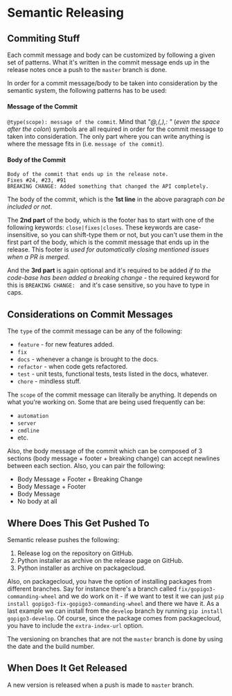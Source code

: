 # Semantic Releasing

## Commiting Stuff

Each commit message and body can be customized by following a given set of patterns. What it's written in the commit message ends up in the release notes once a push to the `master` branch is done.

In order for a commit message/body to be taken into consideration by the semantic
system, the following patterns has to be used:

#### Message of the Commit

`@type(scope): message of the commit`.
Mind that *"@,(,),: "* (*even the space after the colon*) symbols are all required in order for the commit message to taken into consideration. The only part where you can write anything is where the message fits in (i.e. `message of the commit`).

#### Body of the Commit
```
Body of the commit that ends up in the release note.
Fixes #24, #23, #91
BREAKING CHANGE: Added something that changed the API completely.
```

The body of the commit, which is the **1st line** in the above paragraph *can be included or not*.

The **2nd part** of the body, which is the footer has to start with one of the following keywords: `close|fixes|closes`. These keywords are case-insensitive, so you can shift-type them or not, but you can't use them in the first part of the body, which is the commit message that ends up in the release. This footer is *used for automatically closing mentioned issues when a PR is merged*.

And the **3rd part** is again optional and it's required to be added *if to the code-base has been added a breaking change* - the required keyword for this is `BREAKING CHANGE: ` and it's case sensitive, so you have to type in caps.

## Considerations on Commit Messages

The `type` of the commit message can be any of the following:

* `feature` - for new features added.
* `fix`
* `docs` - whenever a change is brought to the docs.
* `refactor` - when code gets refactored.
* `test` - unit tests, functional tests, tests listed in the docs, whatever.
* `chore` - mindless stuff.

The `scope` of the commit message can literally be anything. It depends on what you're working on. Some that are being used frequently can be:
* `automation`
* `server`
* `cmdline`
* etc.

Also, the body message of the commit which can be composed of 3 sections (body message + footer + breaking change) can accept newlines between each section. Also, you can pair the following:
* Body Message + Footer + Breaking Change
* Body Message + Footer
* Body Message
* No body at all

## Where Does This Get Pushed To

Semantic release pushes the following:
1. Release log on the repository on GitHub.
2. Python installer as archive on the release page on GitHub.
3. Python installer as archive on packagecloud.

Also, on packagecloud, you have the option of installing packages from different branches. Say for instance there's a branch called `fix/gopigo3-commanding-wheel` and we do work on it - if we want to test it we can just `pip install gopigo3-fix-gopigo3-commanding-wheel` and there we have it. As a last example we can install from the `develop` branch by running `pip install gopigo3-develop`. Of course, since the package comes from packagecloud, you have to include the `extra-index-url` option.

The versioning on branches that are not the `master` branch is done by using the date and the build number.

## When Does It Get Released

A new version is released when a push is made to `master` branch.
